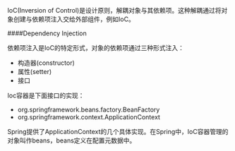 IoC(Inversion of Control)是设计原则，解耦对象与其依赖项。这种解耦通过将对象创建与依赖项注入交给外部组件，例如IoC。

####Dependency Injection

依赖项注入是IoC的特定形式，对象的依赖项通过三种形式注入：

* 构造器(constructor)
* 属性(setter)
* 接口


Ioc容器是下面接口的实现：

* org.springframework.beans.factory.BeanFactory
* org.springframework.context.ApplicationContext

Spring提供了ApplicationContext的几个具体实现。在Spring中，IoC容器管理的对象叫作beans，beans定义在配置元数据中。

